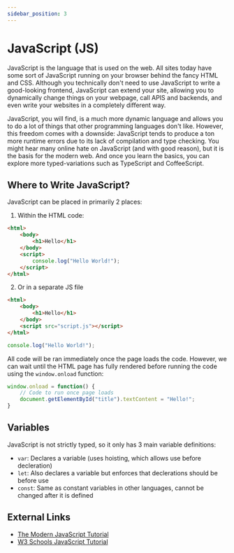 ```yaml
---
sidebar_position: 3
---
```


# JavaScript (JS)

JavaScript is the language that is used on the web. All sites today have some sort of JavaScript running on your browser behind the fancy HTML and CSS. Although you technically don't need to use JavaScript to write a good-looking frontend, JavaScript can extend your site, allowing you to dynamically change things on your webpage, call APIS and backends, and even write your websites in a completely different way.

JavaScript, you will find, is a much more dynamic language and allows you to do a lot of things that other programming languages don't like. However, this freedom comes with a downside: JavaScript tends to produce a ton more runtime errors due to its lack of compilation and type checking. You might hear many online hate on JavaScript (and with good reason), but it is the basis for the modern web. And once you learn the basics, you can explore more typed-variations such as TypeScript and CoffeeScript.

## Where to Write JavaScript?

JavaScript can be placed in primarily 2 places:

1. Within the HTML code:

```html title="index.html"
<html>
    <body>
        <h1>Hello</h1>
    </body>
    <script>
        console.log("Hello World!");
    </script>
</html>
```

2. Or in a separate JS file

```html title="index.html"
<html>
    <body>
        <h1>Hello</h1>
    </body>
    <script src="script.js"></script>
</html>
```

```js title="script.js"
console.log("Hello World!");
```

All code will be ran immediately once the page loads the code. However, we can wait until the HTML page has fully rendered before running the code using the `window.onload` function:

```js
window.onload = function() {
    // Code to run once page loads
    document.getElementById("title").textContent = "Hello!";
}
```

## Variables

JavaScript is not strictly typed, so it only has 3 main variable definitions:

- `var`: Declares a variable (uses hoisting, which allows use before decleration)
- `let`: Also declares a variable but enforces that declerations should be before use
- `const`: Same as constant variables in other languages, cannot be changed after it is defined

## External Links

- [The Modern JavaScript Tutorial](https://javascript.info/)
- [W3 Schools JavaScript Tutorial](https://www.w3schools.com/js/)
